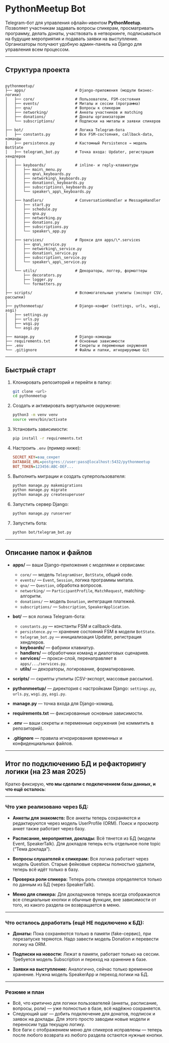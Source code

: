 # PythonMeetup Bot

Telegram-бот для управления офлайн-ивентом **PythonMeetup**.  
Позволяет участникам задавать вопросы спикерам, просматривать программу, делать донаты, участвовать в нетворкинге, подписываться на будущие мероприятия и подавать заявки на выступление. Организаторы получают удобную админ-панель на Django для управления всем процессом.

---

## Структура проекта

```

pythonmeetup/
├── apps/                      # Django-приложения (модули бизнес-логики)
│   ├── core/                  # Пользователи, FSM-состояния
│   ├── events/                # Митапы и сессии (программа)
│   ├── qna/                   # Вопросы к спикерам
│   ├── networking/            # Анкеты участников и matching
│   ├── donations/             # Донаты организаторам
│   └── subscriptions/         # Подписки на митапы и заявки спикеров
│
├── bot/                       # Логика Telegram-бота
│   ├── constants.py           # Все FSM-состояния, callback-data, команды
│   ├── persistence.py         # Кастомный Persistence → модель BotState
│   ├── telegram\_bot.py       # Точка входа: Updater, регистрация хендлеров
│   │
│   ├── keyboards/             # inline- и reply-клавиатуры
│   │   ├── main\_menu.py
│   │   ├── qna\_keyboards.py
│   │   ├── networking\_keyboards.py
│   │   ├── donations\_keyboards.py
│   │   ├── subscriptions\_keyboards.py
│   │   └── speaker\_app\_keyboards.py
│   │
│   ├── handlers/              # ConversationHandler и MessageHandler
│   │   ├── start.py
│   │   ├── schedule.py
│   │   ├── qna.py
│   │   ├── networking.py
│   │   ├── donations.py
│   │   ├── subscriptions.py
│   │   └── speaker\_app.py
│   │
│   ├── services/              # Прокси для apps/\*.services
│   │   ├── qna\_service.py
│   │   ├── networking\_service.py
│   │   ├── donation\_service.py
│   │   ├── subscription\_service.py
│   │   └── speaker\_app\_service.py
│   │
│   └── utils/                 # Декораторы, логгер, форматтеры
│       ├── decorators.py
│       ├── logger.py
│       └── formatters.py
│
├── scripts/                   # Вспомогательные утилиты (экспорт CSV, рассылки)
│
├── pythonmeetup/              # Django-конфиг (settings, urls, wsgi, asgi)
│   ├── settings.py
│   ├── urls.py
│   ├── wsgi.py
│   └── asgi.py
│
├── manage.py                  # Django-команды
├── requirements.txt           # Основные зависимости
├── .env                       # Секреты и переменные окружения
└── .gitignore                 # Файлы и папки, игнорируемые Git

```

---

## Быстрый старт

1. Клонировать репозиторий и перейти в папку:
   
   ```bash
   git clone <url>
   cd pythonmeetup
   ```

2. Создать и активировать виртуальное окружение:

   ```bash
   python3 -m venv venv
   source venv/bin/activate
   ```

3. Установить зависимости:

   ```bash
   pip install -r requirements.txt
   ```

4. Настроить `.env` (пример ниже):

   ```ini
   SECRET_KEY=ваш_секрет
   DATABASE_URL=postgres://user:pass@localhost:5432/pythonmeetup
   BOT_TOKEN=123456:ABC-DEF...
   ```

5. Выполнить миграции и создать суперпользователя:

   ```bash
   python manage.py makemigrations
   python manage.py migrate
   python manage.py createsuperuser
   ```

6. Запустить сервер Django:

   ```bash
   python manage.py runserver
   ```

7. Запустить бота:

   ```bash
   python bot/telegram_bot.py
   ```

---

## Описание папок и файлов

* **apps/** — ваши Django-приложения с моделями и сервисами:

  * `core/` — модель `TelegramUser`, `BotState`, общий code.
  * `events/` — `Event`, `Session`, логика программы митапа.
  * `qna/` — `Question`, обработка вопросов.
  * `networking/` — `ParticipantProfile`, `MatchRequest`, matching-алгоритм.
  * `donations/` — модель `Donation`, интеграция платежей.
  * `subscriptions/` — `Subscription`, `SpeakerApplication`.

* **bot/** — вся логика Telegram-бота:

  * `constants.py` — константы FSM и callback-data.
  * `persistence.py` — хранение состояний FSM в модели `BotState`.
  * `telegram_bot.py` — инициализация Updater, регистрация хендлеров.
  * **keyboards/** — фабрики клавиатур.
  * **handlers/** — обработчики команд и диалоговых сценариев.
  * **services/** — прокси-слой, перенаправляет в `apps/.../services.py`.
  * **utils/** — декораторы, логирование, форматирование.

* **scripts/** — скрипты утилиты (CSV-экспорт, массовые рассылки).

* **pythonmeetup/** — директория с настройками Django: `settings.py`, `urls.py`, `wsgi.py`, `asgi.py`.

* **manage.py** — точка входа для Django-команд.

* **requirements.txt** — фиксированные основные зависимости.

* **.env** — ваши секреты и переменные окружения (не коммитить в репозиторий).

* **.gitignore** — правила игнорирования временных и конфиденциальных файлов.

----

## Итог по подключению БД и рефакторингу логики (на 23 мая 2025)

Кратко фиксирую, **что мы сделали с подключением базы данных, и что ещё осталось**:

---

### Что уже реализовано через БД:

* **Анкеты для знакомств:**
  Все анкеты теперь сохраняются и редактируются через модель UserProfile (ORM).
  Поиск и просмотр анкет также работает через базу.

* **Расписание, мероприятия, доклады:**
  Всё тянется из БД (модели Event, SpeakerTalk).
  Для докладов теперь есть отдельное поле topic (“Тема доклада”).

* **Вопросы слушателей к спикерам:**
  Вся логика работает через модель Question.
  Старые фейковые сервисы полностью удалили, теперь всё идёт только в базу.

* **Проверка роли спикера:**
  Теперь роль спикера определяется только по данным из БД (через SpeakerTalk).

* **Меню для спикера:**
  Для докладчиков теперь всегда отображаются все специальные кнопки и обычные функции, вне зависимости от того, из какого раздела он возвращается в меню.

---

### Что осталось доработать (ещё НЕ подключено к БД):

* **Донаты:**
  Пока сохраняются только в памяти (fake-сервис), при перезапуске теряются.
  Надо завести модель Donation и перевести логику на ORM.

* **Подписки на новости:**
  Лежат в памяти, работает только на сессии.
  Требуется модель Subscription и переход на хранение в базе.

* **Заявки на выступление:**
  Аналогично, сейчас только временное хранение.
  Нужна модель SpeakerApp и переход логики на БД.

---

### Резюме и план

* Всё, что критично для логики пользователей (анкеты, расписание, вопросы, роли) — уже полностью в базе, всё надёжно сохраняется.
* Следующий шаг — добить подключение для донатов, подписок и заявок на доклады. Для этого просто заводим новые модели и переносим туда текущую логику.
* Все баги с отображением меню для спикеров исправлены — теперь после любого возврата из любого раздела остаются нужные кнопки.
